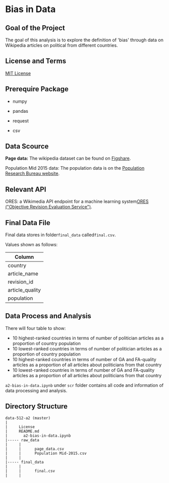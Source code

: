 # Bias in Data

## Goal of the Project
The goal of this analysis is to explore the definition of 'bias' through data on Wikipedia articles on political from different countries. 

## License and Terms
[MIT License](https://opensource.org/licenses/MIT)

## Prerequire Package 
- numpy

- pandas

- request

- csv

##  Data Scource

**Page data:** The wikipedia dataset can be found on [Figshare](https://figshare.com/articles/Untitled_Item/5513449).

Population Mid 2015 data: The population data is on the [Population Research Bureau website](http://www.prb.org/DataFinder/Topic/Rankings.aspx?ind=14). 

## Relevant API

ORES:  a Wikimedia API endpoint for a machine learning system[ORES ("Objective Revision Evaluation Service")](https://ores.wikimedia.org/v3/#!/scoring/get_v3_scores_context_revid_model).

## Final Data File

Final data stores in folder```final_data``` called```final.csv```.

Values shown as follows:

|  Column |
|---|
| country  |
|  article_name|
|  revision_id |
|  article_quality|
|  population |

## Data Process and Analysis


There will four table to show:

- 10 highest-ranked countries in terms of number of politician articles as a proportion of country population
- 10 lowest-ranked countries in terms of number of politician articles as a proportion of country population
- 10 highest-ranked countries in terms of number of GA and FA-quality articles as a proportion of all articles about politicians from that country
- 10 lowest-ranked countries in terms of number of GA and FA-quality articles as a proportion of all articles about politicians from that country

```a2-bias-in-data.ipynb``` under ```scr``` folder contains all code and information of data processing and analysis.

## Directory Structure

```
data-512-a2 (master)
|
|     License
|     README.md
|	    a2-bias-in-data.ipynb
|----- raw_data
|     | 
|     |      page_data.csv
|     |      Population Mid-2015.csv
|     | 
|----- final_data
|     |      
|     |      final.csv
|     | 

```



